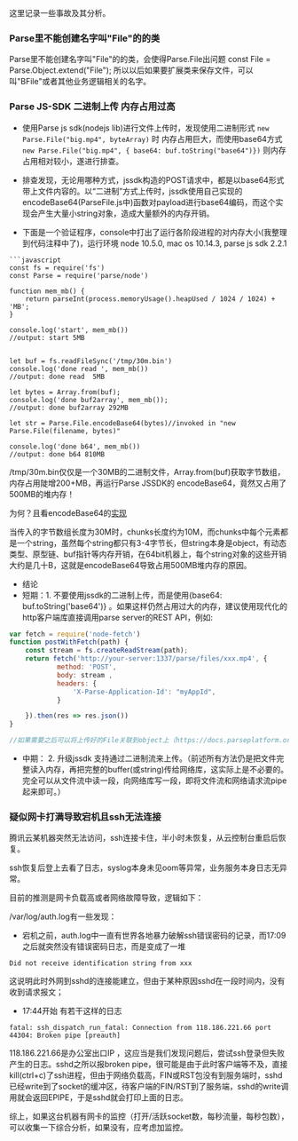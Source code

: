 


这里记录一些事故及其分析。


### Parse里不能创建名字叫"File"的的类

Parse里不能创建名字叫"File"的的类，会使得Parse.File出问题
const File = Parse.Object.extend("File");
所以以后如果要扩展类来保存文件，可以叫"BFile"或者其他业务逻辑相关的名字。



### Parse JS-SDK 二进制上传 内存占用过高

* 使用Parse js sdk(nodejs lib)进行文件上传时，发现使用二进制形式
 ```new Parse.File("big.mp4", byteArray)```
时 内存占用巨大，而使用base64方式
```new Parse.File("big.mp4", { base64: buf.toString("base64")})```
则内存占用相对较小，遂进行排查。


* 排查发现，无论用哪种方式，jssdk构造的POST请求中，都是以base64形式带上文件内容的。以“二进制”方式上传时，jssdk使用自己实现的encodeBase64(ParseFile.js中)函数对payload进行base64编码，而这个实现会产生大量小string对象，造成大量额外的内存开销。
* 下面是一个验证程序，console中打出了运行各阶段进程的对内存大小(我整理到代码注释中了)，运行环境 node 10.5.0, mac os 10.14.3, parse js sdk 2.2.1

``` 
```javascript
const fs = require('fs')
const Parse = require('parse/node')

function mem_mb() {
    return parseInt(process.memoryUsage().heapUsed / 1024 / 1024) + 'MB';
}

console.log('start', mem_mb())
//output: start 5MB


let buf = fs.readFileSync('/tmp/30m.bin')
console.log('done read ', mem_mb())
//output: done read  5MB

let bytes = Array.from(buf);
console.log('done buf2array', mem_mb());
//output: done buf2array 292MB

let str = Parse.File.encodeBase64(bytes)//invoked in "new Parse.File(filename, bytes)"

console.log('done b64', mem_mb())
//output: done b64 810MB

```


/tmp/30m.bin仅仅是一个30MB的二进制文件，Array.from(buf)获取字节数组，内存占用陡增200+MB，再运行Parse JSSDK的 encodeBase64，竟然又占用了500MB的堆内存！

为何？且看encodeBase64的[实现](https://github.com/parse-community/Parse-SDK-JS/blob/2.2.1/src/ParseFile.js#L221)

当传入的字节数组长度为30M时，chunks长度约为10M，而chunks中每个元素都是一个string，虽然每个string都只有3-4字节长，但string本身是object，有动态类型、原型链、buf指针等内存开销，在64bit机器上，每个string对象的这些开销大约是几十B，这就是encodeBase64导致占用500MB堆内存的原因。


* 结论
* 短期：1. 不要使用jssdk的二进制上传，而是使用{base64: buf.toString('base64')} 。如果这样仍然占用过大的内存，建议使用现代化的http客户端库直接调用parse server的REST API，例如:
```javascript
var fetch = require('node-fetch')
function postWithFetch(path) {
    const stream = fs.createReadStream(path);
    return fetch('http://your-server:1337/parse/files/xxx.mp4', {
            method: 'POST',
            body: stream ,
            headers: {
                'X-Parse-Application-Id': "myAppId",
            }

    }).then(res => res.json())
}

//如果需要之后可以将上传好的File关联到object上（https://docs.parseplatform.org/rest/guide/#associating-with-objects）
``` 


* 中期： 2.  升级jssdk 支持通过二进制流来上传。（前述所有方法仍是把文件完整读入内存，再把完整的buffer(或string)传给网络库，这实际上是不必要的。完全可以从文件流中读一段，向网络库写一段，即将文件流和网络请求流pipe起来即可。）



### 疑似网卡打满导致宕机且ssh无法连接

腾讯云某机器突然无法访问，ssh连接卡住，半小时未恢复，从云控制台重启后恢复。

ssh恢复后登上去看了日志，syslog本身未见oom等异常，业务服务本身日志无异常。

目前的推测是网卡负载高或者网络故障导致，逻辑如下：

/var/log/auth.log有一些发现：
 
 * 宕机之前，auth.log中一直有世界各地暴力破解ssh错误密码的记录，而17:09之后就突然没有错误密码日志，而是变成了一堆
```
Did not receive identification string from xxx
```
这说明此时外网到sshd的连接能建立，但由于某种原因sshd在一段时间内，没有收到请求报文；

 * 17:44开始 有若干这样的日志
```
fatal: ssh_dispatch_run_fatal: Connection from 118.186.221.66 port 44304: Broken pipe [preauth]
```
 118.186.221.66是办公室出口IP ，这应当是我们发现问题后，尝试ssh登录但失败产生的日志。sshd之所以报broken pipe，很可能是由于此时客户端等不及，直接kill(ctrl+c)了ssh进程，但由于网络负载高，FIN或RST包没有到服务端时，sshd已经write到了socket的缓冲区，待客户端的FIN/RST到了服务端，sshd的write调用就会返回EPIPE，于是sshd就会打印上面的日志。

综上，如果这台机器有网卡的监控（打开/活跃socket数，每秒流量，每秒包数），可以收集一下综合分析，如果没有，应考虑加监控。


